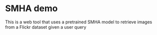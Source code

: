 # SMHA demo

This is a web tool that uses a pretrained SMHA model to retrieve images from a Flickr dataset given a user query